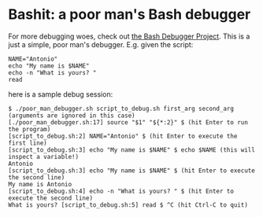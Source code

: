 Bashit: a poor man's Bash debugger
=======

For more debugging woes, check out [the Bash Debugger Project](http://bashdb.sourceforge.net/).
This is a just a simple, poor man's debugger. E.g. given the script:

    NAME="Antonio"
    echo "My name is $NAME"
    echo -n "What is yours? "
    read

here is a sample debug session:

    $ ./poor_man_debugger.sh script_to_debug.sh first_arg second_arg (arguments are ignored in this case)
    [./poor_man_debugger.sh:17] source "$1" "${*:2}" $ (hit Enter to run the program)
    [script_to_debug.sh:2] NAME="Antonio" $ (hit Enter to execute the first line)
    [script_to_debug.sh:3] echo "My name is $NAME" $ echo $NAME (this will inspect a variable!)
    Antonio
    [script_to_debug.sh:3] echo "My name is $NAME" $ (hit Enter to execute the second line)
    My name is Antonio
    [script_to_debug.sh:4] echo -n "What is yours? " $ (hit Enter to execute the second line)
    What is yours? [script_to_debug.sh:5] read $ ^C (hit Ctrl-C to quit)
